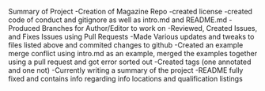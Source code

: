 Summary of Project
-Creation of Magazine Repo 
-created license
-created code of conduct and gitignore as well as intro.md and README.md
-Produced Branches for Author/Editor to work on
-Reviewed, Created Issues, and Fixes Issues using Pull Requests 
-Made Various updates and tweaks to files listed above and commited changes to github
-Created an example merge conflict using intro.md as an example, merged the examples together using a pull request and got error sorted out
-Created tags (one annotated and one not)
-Currently writing a summary of the project 
-README fully fixed and contains info regarding info locations and qualification listings



